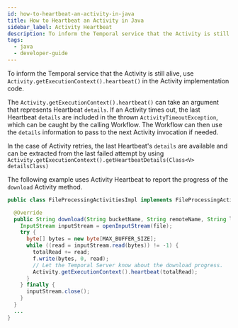 ```yaml
---
id: how-to-heartbeat-an-activity-in-java
title: How to Heartbeat an Activity in Java
sidebar_label: Activity Heartbeat
description: To inform the Temporal service that the Activity is still alive, use `Activity.getExecutionContext().heartbeat()` in the Activity implementation code.
tags:
  - java
  - developer-guide
---
```


To inform the Temporal service that the Activity is still alive, use `Activity.getExecutionContext().heartbeat()` in the Activity implementation code.

The `Activity.getExecutionContext().heartbeat()` can take an argument that represents Heartbeat `details`.
If an Activity times out, the last Heartbeat `details` are included in the thrown `ActivityTimeoutException`, which can be caught by the calling Workflow.
The Workflow can then use the `details` information to pass to the next Activity invocation if needed.

In the case of Activity retries, the last Heartbeat's `details` are available and can be extracted from the last failed attempt by using `Activity.getExecutionContext().getHeartbeatDetails(Class<V> detailsClass)`

The following example uses Activity Heartbeat to report the progress of the `download` Activity method.

```java
public class FileProcessingActivitiesImpl implements FileProcessingActivities {

  @Override
  public String download(String bucketName, String remoteName, String localName) {
    InputStream inputStream = openInputStream(file);
    try {
      byte[] bytes = new byte[MAX_BUFFER_SIZE];
      while ((read = inputStream.read(bytes)) != -1) {
        totalRead += read;
        f.write(bytes, 0, read);
        // Let the Temporal Server know about the download progress.
        Activity.getExecutionContext().heartbeat(totalRead);
      }
    } finally {
      inputStream.close();
    }
  }
  ...
}
```

